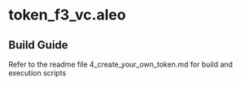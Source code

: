 # token_f3_vc.aleo

## Build Guide

Refer to the readme file 4_create_your_own_token.md for build and execution scripts
